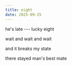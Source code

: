 ```yaml
---
title: eight
date: 2025-09-25
---
```

he's late --- lucky eight

wait and wait and wait

and it breaks my state

there stayed man's best mate
